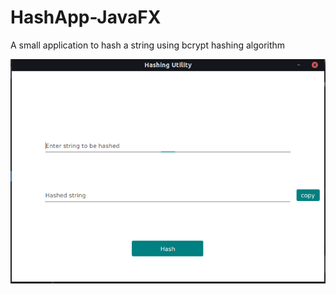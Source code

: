 # HashApp-JavaFX
A small application to hash a string using bcrypt hashing algorithm


![HashApp-JavaFX](https://github.com/shekargoud26/HashApp-JavaFX/blob/master/Screenshots/hashapp.png)
